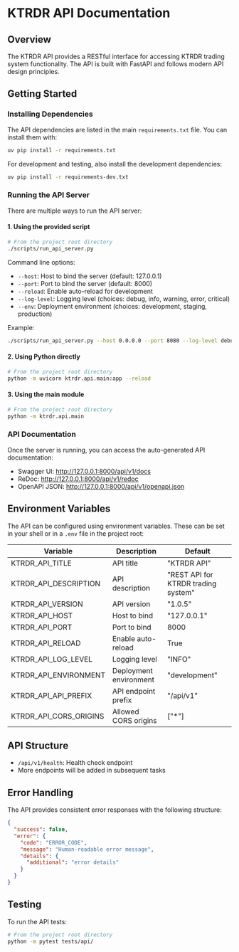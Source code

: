 # KTRDR API Documentation

## Overview

The KTRDR API provides a RESTful interface for accessing KTRDR trading system functionality. The API is built with FastAPI and follows modern API design principles.

## Getting Started

### Installing Dependencies

The API dependencies are listed in the main `requirements.txt` file. You can install them with:

```bash
uv pip install -r requirements.txt
```

For development and testing, also install the development dependencies:

```bash
uv pip install -r requirements-dev.txt
```

### Running the API Server

There are multiple ways to run the API server:

#### 1. Using the provided script

```bash
# From the project root directory
./scripts/run_api_server.py
```

Command line options:
- `--host`: Host to bind the server (default: 127.0.0.1)
- `--port`: Port to bind the server (default: 8000)
- `--reload`: Enable auto-reload for development
- `--log-level`: Logging level (choices: debug, info, warning, error, critical)
- `--env`: Deployment environment (choices: development, staging, production)

Example:
```bash
./scripts/run_api_server.py --host 0.0.0.0 --port 8080 --log-level debug
```

#### 2. Using Python directly

```bash
# From the project root directory
python -m uvicorn ktrdr.api.main:app --reload
```

#### 3. Using the main module

```bash
# From the project root directory
python -m ktrdr.api.main
```

### API Documentation

Once the server is running, you can access the auto-generated API documentation:

- Swagger UI: http://127.0.0.1:8000/api/v1/docs
- ReDoc: http://127.0.0.1:8000/api/v1/redoc
- OpenAPI JSON: http://127.0.0.1:8000/api/v1/openapi.json

## Environment Variables

The API can be configured using environment variables. These can be set in your shell or in a `.env` file in the project root:

| Variable | Description | Default |
|----------|-------------|---------|
| KTRDR_API_TITLE | API title | "KTRDR API" |
| KTRDR_API_DESCRIPTION | API description | "REST API for KTRDR trading system" |
| KTRDR_API_VERSION | API version | "1.0.5" |
| KTRDR_API_HOST | Host to bind | "127.0.0.1" |
| KTRDR_API_PORT | Port to bind | 8000 |
| KTRDR_API_RELOAD | Enable auto-reload | True |
| KTRDR_API_LOG_LEVEL | Logging level | "INFO" |
| KTRDR_API_ENVIRONMENT | Deployment environment | "development" |
| KTRDR_API_API_PREFIX | API endpoint prefix | "/api/v1" |
| KTRDR_API_CORS_ORIGINS | Allowed CORS origins | ["*"] |

## API Structure

- `/api/v1/health`: Health check endpoint
- More endpoints will be added in subsequent tasks

## Error Handling

The API provides consistent error responses with the following structure:

```json
{
  "success": false,
  "error": {
    "code": "ERROR_CODE",
    "message": "Human-readable error message",
    "details": {
      "additional": "error details"
    }
  }
}
```

## Testing

To run the API tests:

```bash
# From the project root directory
python -m pytest tests/api/
```